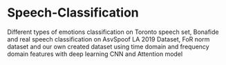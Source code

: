 # Speech-Classification
Different types of emotions classification on Toronto speech set, Bonafide and real speech classification on AsvSpoof LA 2019 Dataset, FoR norm dataset and our own created dataset using time domain and frequency domain features with deep learning CNN and Attention model
